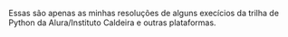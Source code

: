 Essas são apenas as minhas resoluções de alguns execícios da trilha de Python da Alura/Instituto Caldeira e outras plataformas.
